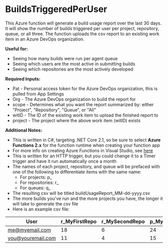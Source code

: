 
# BuildsTriggeredPerUser

This Azure function will generate a build usage report over the last 30 days. It will show the number of builds triggered per user per project, repository, queue, or all three. The function uploads the csv report to an existing work item in an Azure DevOps organization.

**Useful for:**
- Seeing how many builds were run per agent queue
- Seeing which users are the most active in submitting builds
- Seeing which repositories are the most actively developed

**Required Inputs:**
- Pat - Personal access token for the Azure DevOps organization, this is pulled from App Settings
- Org - The Azure DevOps organization to build the report for
- scope - Determines what you want the report summarized by: either "Project", "Repository", "Queue", or "All"
- witID - The ID of the existing work item to upload the finished report to
- project - The project where the above work item (witID) exists

**Additional Notes:**
- This is written in C#, targeting .NET Core 2.1, so be sure to select **Azure Functions 2.x** for the function runtime when creating your function app
- For more info on creating Azure Functions in Visual Studio, see [here](https://docs.microsoft.com/en-us/azure/azure-functions/functions-create-your-first-function-visual-studio)
- This is written for an HTTP trigger, but you could change it to a Timer trigger and have it run automatically once a month
- The names of each project, repository, and queue will be prefaced with one of the following to differentiate items with the same name:
	- For projects: p_
	- For repositories: r_
	- For queues: q_
- The resulting csv will be titled buildUsageReport_MM-dd-yyyy.csv
- The more builds you've run and the more projects you have, the longer it will take to generate the csv file
- Here is an example csv file:

|User| r_MyFirstRepo | r_MySecondRepo | p_MyFirstProject | q_MyAgentPool|
|--|--|--|--|--|
|me@myemail.com| 18 | 6 | 24 | 24 |
|you@youremail.com | 11 | 4 | 15 | 15 |
